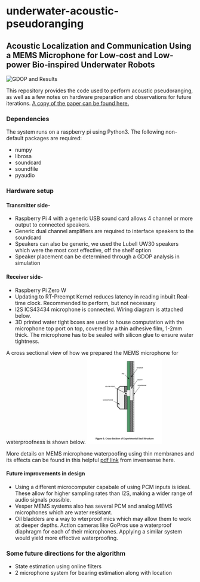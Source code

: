 # underwater-acoustic-pseudoranging

## Acoustic Localization and Communication Using a MEMS Microphone for Low-cost and Low-power Bio-inspired Underwater Robots

![GDOP and Results](/images/IROSGif3-min.gif)

This repository provides the code used to perform acoustic pseudoranging, as well as a few notes on hardware preparation and observations for future iterations. 
[A copy of the paper can be found here.](https://arxiv.org/abs/2210.01089)


### Dependencies

The system runs on a raspberry pi using Python3. The following non-default packages are required:
* numpy
* librosa
* soundcard
* soundfile
* pyaudio

### Hardware setup

#### Transmitter side-

* Raspberry Pi 4 with a generic USB sound card allows 4 channel or more output to connected speakers. 
* Generic dual channel amplifiers are required to interface speakers to the soundcard
* Speakers can also be generic, we used the Lubell UW30 speakers which were the most cost effective, off the shelf option
* Speaker placement can be determined through a GDOP analysis in simulation

#### Receiver side-

* Raspberry Pi Zero W 
* Updating to RT-Preempt Kernel reduces latency in reading inbuilt Real-time clock. Recommended to perform, but not necessary 
* I2S ICS43434 microphone is connected. Wiring diagram is attached below. 
* 3D printed water tight boxes are used to house computation with the microphone top port on top, covered by a thin adhesive film, 1-2mm thick. The microphone has to be sealed with silicon glue to ensure water tightness. 

A cross sectional view of how we prepared the MEMS microphone for waterproofness is shown below.
<img src="/images/cross-section.png" alt="cross-section" style="width:200px;"/>

<!-- ![cross section](/images/cross-section.png) -->

More details on MEMS microphone waterpoofing using thin membranes and its effects can be found in this helpful [pdf link](https://invensense.tdk.com/wp-content/uploads/2015/02/Recommendations-for-Sealing-InvenSense-Bottom-Port.pdf) from invensense here.



#### Future improvements in design

* Using a different microcomputer capabale of using PCM inputs is ideal. These allow for higher sampling rates than I2S, making a wider range of audio signals possible. 
* Vesper MEMS systems also has several PCM and analog MEMS microphones which are water resistant. 
* Oil bladders are a way to wterproof mics which may allow them to work at deeper depths. Action cameras like GoPros use a waterproof diaphragm for each of their microphones. Applying a similar system would yield more effective waterproofing. 


### Some future directions for the algorithm

* State estimation using online filters
* 2 microphone system for bearing estimation along with location

